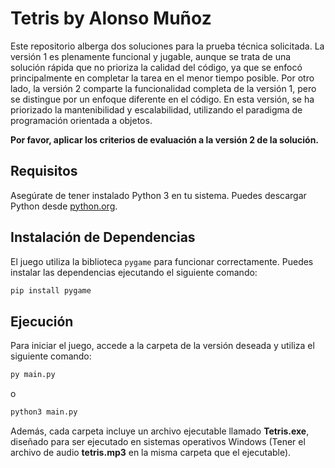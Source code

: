 # Tetris by Alonso Muñoz

Este repositorio alberga dos soluciones para la prueba técnica solicitada. La versión 1 es plenamente funcional y jugable, aunque se trata de una solución rápida que no prioriza la calidad del código, ya que se enfocó principalmente en completar la tarea en el menor tiempo posible. Por otro lado, la versión 2 comparte la funcionalidad completa de la versión 1, pero se distingue por un enfoque diferente en el código. En esta versión, se ha priorizado la mantenibilidad y escalabilidad, utilizando el paradigma de programación orientada a objetos.

**Por favor, aplicar los criterios de evaluación a la versión 2 de la solución.**

## Requisitos

Asegúrate de tener instalado Python 3 en tu sistema. Puedes descargar Python desde [python.org](https://www.python.org/downloads/).

## Instalación de Dependencias

El juego utiliza la biblioteca `pygame` para funcionar correctamente. Puedes instalar las dependencias ejecutando el siguiente comando:

```bash
pip install pygame
```
## Ejecución

Para iniciar el juego, accede a la carpeta de la versión deseada y utiliza el siguiente comando:

```bash
py main.py
```
o

```bash
python3 main.py
```
Además, cada carpeta incluye un archivo ejecutable llamado **Tetris.exe**, diseñado para ser ejecutado en sistemas operativos Windows (Tener el archivo de audio **tetris.mp3** en la misma carpeta que el ejecutable).
